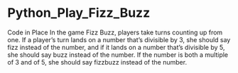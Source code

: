 # Python_Play_Fizz_Buzz
Code in Place
In the game Fizz Buzz, players take turns counting up from one. If a player’s turn lands on a number that’s
divisible by 3, she should say fizz instead of the number, and if it lands on a number that’s divisible by 5,
she should say buzz instead of the number. If the number is both a multiple of 3 and of 5, she should say
fizzbuzz instead of the number.
